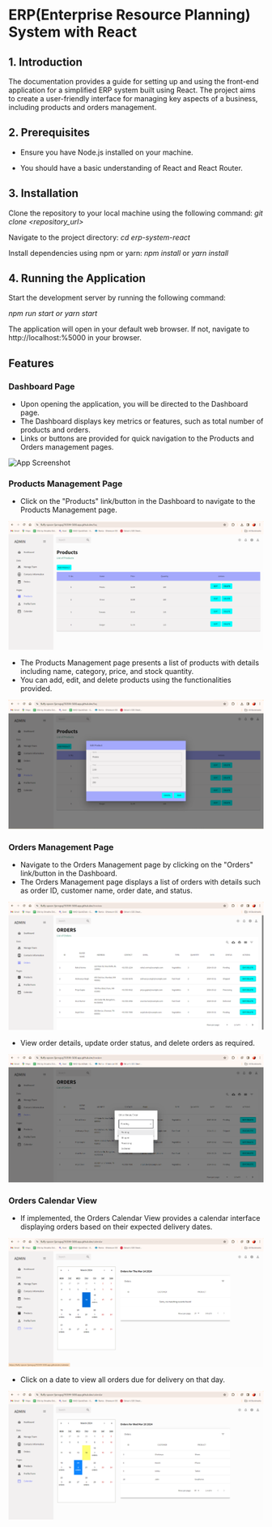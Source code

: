 # ERP(Enterprise Resource Planning) System with React

## 1. Introduction

The documentation provides a guide for setting up and using the front-end application for a simplified ERP system built using React. The project aims to create a user-friendly interface for managing key aspects of a business, including products and orders management.

## 2. Prerequisites

- Ensure you have Node.js installed on your machine.

- You should have a basic understanding of React and React Router.

## 3. Installation

Clone the repository to your local machine using the following command: *git clone <repository_url>*

Navigate to the project directory: *cd erp-system-react*

Install dependencies using npm or yarn: *npm install* or *yarn install*

## 4. Running the Application

Start the development server by running the following command: 

*npm run start or yarn start*

The application will open in your default web browser. If not, navigate to http://localhost:%5000 in your browser.



## Features

### Dashboard Page

- Upon opening the application, you will be directed to the Dashboard page.
- The Dashboard displays key metrics or features, such as total number of products and orders.
- Links or buttons are provided for quick navigation to the Products and Orders management pages.
  
![App Screenshot]([https://github.com/piyush21g/erppk/tree/main/Screenshots](https://github.com/piyush21g/erppk/blob/main/Screenshots/Screenshot%202024-03-14%20145127.png))

### Products Management Page

- Click on the "Products" link/button in the Dashboard to navigate to the Products Management page.
  
![App Screenshot](https://github.com/PratyayRaj/Pratyay_ERP/blob/main/Screenshots/Screenshot%202024-03-13%20020930.png)

- The Products Management page presents a list of products with details including name, category, price, and stock quantity.
- You can add, edit, and delete products using the functionalities provided.
  
![App Screenshot](https://github.com/PratyayRaj/Pratyay_ERP/blob/main/Screenshots/Screenshot%202024-03-13%20021006.png)

### Orders Management Page

- Navigate to the Orders Management page by clicking on the "Orders" link/button in the Dashboard.
- The Orders Management page displays a list of orders with details such as order ID, customer name, order date, and status.
  
![App Screenshot](https://github.com/PratyayRaj/Pratyay_ERP/blob/main/Screenshots/Screenshot%202024-03-14%20144333.png)

- View order details, update order status, and delete orders as required.
  
![App Screenshot](https://github.com/PratyayRaj/Pratyay_ERP/blob/main/Screenshots/Screenshot%202024-03-14%20144506.png)

### Orders Calendar View

- If implemented, the Orders Calendar View provides a calendar interface displaying orders based on their expected delivery dates.
  
![App Screenshot](https://github.com/PratyayRaj/Pratyay_ERP/blob/main/Screenshots/Screenshot%202024-03-14%20144633.png)

- Click on a date to view all orders due for delivery on that day.
  
![App Screenshot](https://github.com/PratyayRaj/Pratyay_ERP/blob/main/Screenshots/Screenshot%202024-03-14%20144646.png)
